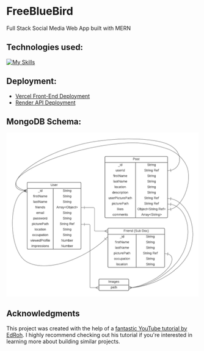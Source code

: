 # FreeBlueBird

Full Stack Social Media Web App built with MERN

## Technologies used:

[![My Skills](https://skillicons.dev/icons?i=react,redux,materialui,nodejs,express,mongodb,vercel)](https://skillicons.dev)

## Deployment:

- [Vercel Front-End Deployment](https://sociopedia-app.vercel.app)
- [Render API Deployment](https://freebluebird-api.onrender.com)

## MongoDB Schema:

<img src="server/sociopedia-schema.png" width="600">

## Acknowledgments

This project was created with the help of a [fantastic YouTube tutorial by EdRoh](https://youtu.be/K8YELRmUb5o?si=A-LMMf4fiOH9d71F). I highly recommend checking out his tutorial if you're interested in learning more about building similar projects.
